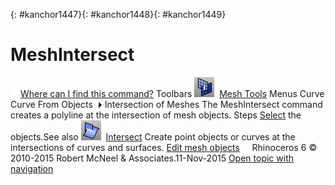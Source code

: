 ---
---

{: #kanchor1447}{: #kanchor1448}{: #kanchor1449}
# MeshIntersect
 [![images/transparent.gif](images/transparent.gif)Where can I find this command?](javascript:void(0);) Toolbars
![images/meshintersect.png](images/meshintersect.png) [Mesh Tools](mesh-tools-toolbar.html) 
Menus
Curve
Curve From Objects![images/menuarrow.gif](images/menuarrow.gif)
Intersection of Meshes
The MeshIntersect command creates a polyline at the intersection of mesh objects.
Steps
 [Select](select-objects.html) the objects.See also
![images/intersect.png](images/intersect.png) [Intersect](intersect.html) 
Create point objects or curves at the intersections of curves and surfaces.
 [Edit mesh objects](sak-meshtools.html) 
&#160;
&#160;
Rhinoceros 6 © 2010-2015 Robert McNeel &amp; Associates.11-Nov-2015
 [Open topic with navigation](meshintersect.html) 

